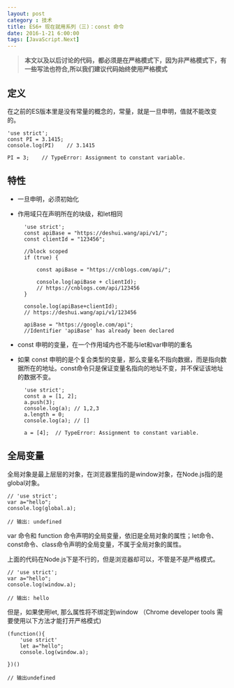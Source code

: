 ```yaml
---
layout: post
category : 技术
title: ES6+ 现在就用系列（三)：const 命令
date: 2016-1-21 6:00:00
tags: [JavaScript.Next]
---
```


<style>
    .post {
        font-family: 'lucida grande', 'lucida sans unicode', lucida, helvetica, 'Hiragino Sans GB', 'Microsoft YaHei', 'WenQuanYi Micro Hei', sans-serif;
        font-size: 16px;
    }
    
    .post-full h2 {
        background-color: #ccc;
        padding: 5px;
        margin-bottom: 10px;
        font-weight: bolder;
        color: #000;
        line-height: 1.8;
        text-rendering: optimizelegibility;
    }
    
    .post-full h3 {
        color: #333;
        padding: 5px;
        line-height: 1.6;
        padding-bottom: 5px;
        margin-bottom: 10px;
        font-weight: bolder;
    }
    
    .post-full h4 {
        padding: 5px;
        color: #000;
        border-bottom: dashed 1px #ccc;
        padding-bottom: 5px;
        margin-bottom: 10px;
        font-weight: bolder;
    }
    
    .post-full img {
        border: solid 5px #ccc;
        padding: 5px;
        border-radius: 5px;
        text-align: center;
        max-height: 400px;
    }
</style>

> **本文以及以后讨论的代码，都必须是在严格模式下，因为非严格模式下，有一些写法也符合,所以我们建议代码始终使用严格模式**

## 定义

在之前的ES版本里是没有常量的概念的，常量，就是一旦申明，值就不能改变的。

    'use strict';
    const PI = 3.1415;
    console.log(PI)    // 3.1415

    PI = 3;    // TypeError: Assignment to constant variable.
    
## 特性

* 一旦申明，必须初始化
* 作用域只在声明所在的块级，和let相同
    
        'use strict';
        const apiBase = "https://deshui.wang/api/v1/";
        const clientId = "123456";

        //block scoped
        if (true) {

            const apiBase = "https://cnblogs.com/api/"; 

            console.log(apiBase + clientId); 
            // https://cnblogs.com/api/123456
        }

        console.log(apiBase+clientId); 
        // https://deshui.wang/api/v1/123456

        apiBase = "https://google.com/api";
        //Identifier 'apiBase' has already been declared
        
* const 申明的变量，在一个作用域内也不能与let和var申明的重名
* 如果 const 申明的是个复合类型的变量，那么变量名不指向数据，而是指向数据所在的地址。const命令只是保证变量名指向的地址不变，并不保证该地址的数据不变。
    
        'use strict';        
        const a = [1, 2];
        a.push(3);
        console.log(a); // 1,2,3
        a.length = 0;
        console.log(a); // []

        a = [4];  // TypeError: Assignment to constant variable.


## 全局变量

全局对象是最上层层的对象，在浏览器里指的是window对象，在Node.js指的是global对象。

    // 'use strict';
    var a="hello";
    console.log(global.a);

    // 输出: undefined

var 命令和 function 命令声明的全局变量，依旧是全局对象的属性；let命令、const命令、class命令声明的全局变量，不属于全局对象的属性。

上面的代码在Node.js下是不行的，但是浏览器却可以，不管是不是严格模式。


    // 'use strict';
    var a="hello";
    console.log(window.a);

    // 输出: hello
    
但是，如果使用let, 那么属性将不绑定到window （Chrome developer tools 需要使用以下方法才能打开严格模式)

    (function(){
        'use strict'
        let a="hello";
        console.log(window.a);

    })()

    // 输出undefined